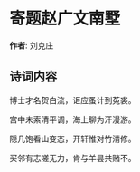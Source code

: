 # 寄题赵广文南墅

**作者**: 刘克庄

## 诗词内容

博士才名贺白流，讵应蚤计到菟裘。

宫中未索清平调，海上聊为汗漫游。

隠几饱看山变态，开轩惟对竹清修。

买邻有志嗟无力，肯与羊昙共赌不。

